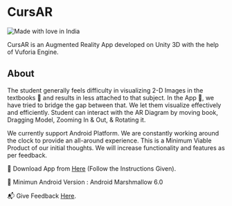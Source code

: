 # CursAR

![Made with love in India](https://madewithlove.now.sh/in?heart=true&colorA=%23000000&colorB=%230c0361&template=for-the-badge)

CursAR is an Augmented Reality App developed on Unity 3D with the help of Vuforia Engine.

## About
The student generally feels difficulty in visualizing 2-D Images in the textbooks :orange_book: and results in less attached to that subject. In the App :iphone:, we have tried to bridge the gap between that. We let them visualize effectively and efficiently. Student can interact with the AR Diagram by moving book, Dragging Model, Zooming In & Out, & Rotating it.
 
We currently support Android Platform. We are constantly working around the clock to provide an all-around experience. This is a Minimum Viable Product of our initial thoughts. We will increase functionality and features as per feedback.
 
:triangular_flag_on_post: Download App from [Here](http://bit.ly/cursARapp) (Follow the Instructions Given).

:rocket: Minimun Android Version : Android Marshmallow 6.0

:mailbox_with_mail: Give Feedback [Here](http://bit.ly/cursARweb).

 
